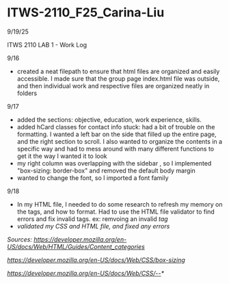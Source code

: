 # ITWS-2110_F25_Carina-Liu
9/19/25


ITWS 2110 LAB 1 - Work Log


9/16
 - created a neat filepath to ensure that html files are organized and easily accessible. I made sure that the group page index.html file was outside, and then individual work and respective files are organized neatly in folders

9/17
- added the sections: objective, education, work experience, skills. 
- added hCard classes for contact info
stuck: had a bit of trouble on the formatting. I wanted a left bar on the side that filled up the entire page, and the right section to scroll. I also wanted to organize the contents in a specific way and had to mess around with many different functions to get it the way I wanted it to look
- my right column was overlapping with the sidebar , so I implemented "box-sizing: border-box" and removed the default body margin
- wanted to change the font, so I imported a font family

9/18
- In my HTML file, I needed to do some research to refresh my memory on the tags, and how to format. Had to use the HTML file validator to find errors and fix invalid tags. ex: remvoing an invalid <i> tag
- validated my CSS and HTML file, and fixed any errors


Sources:
https://developer.mozilla.org/en-US/docs/Web/HTML/Guides/Content_categories


https://developer.mozilla.org/en-US/docs/Web/CSS/box-sizing


https://developer.mozilla.org/en-US/docs/Web/CSS/--*




